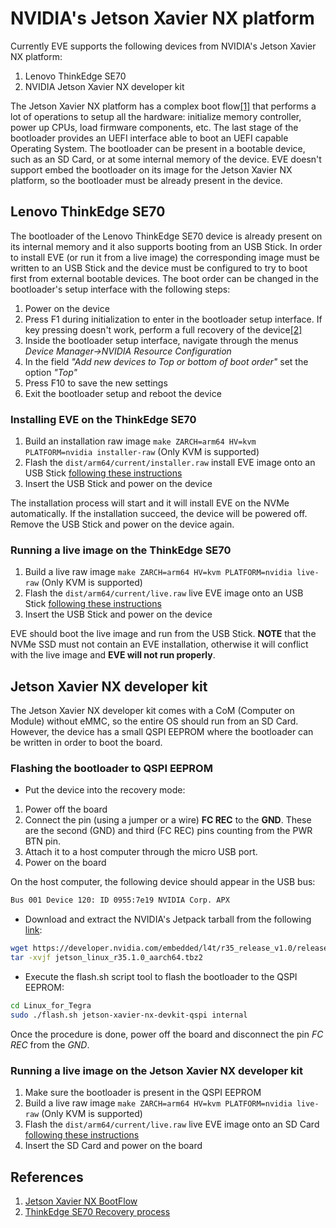 # NVIDIA's Jetson Xavier NX platform

Currently EVE supports the following devices from NVIDIA's Jetson Xavier NX platform:

1. Lenovo ThinkEdge SE70
1. NVIDIA Jetson Xavier NX developer kit

The Jetson Xavier NX platform has a complex boot flow[[1]](#references) that performs a lot of operations
to setup all the hardware: initialize memory controller, power up CPUs, load firmware components, etc. The last stage of
the bootloader provides an UEFI interface able to boot an UEFI capable Operating System. The bootloader can be present
in a bootable device, such as an SD Card, or at some internal memory of the device. EVE doesn't support embed the
bootloader on its image for the Jetson Xavier NX platform, so the bootloader must be already present in the device.

## Lenovo ThinkEdge SE70

The bootloader of the Lenovo ThinkEdge SE70 device is already present on its internal memory and it also supports
booting from an USB Stick. In order to install EVE (or run it from a live image) the corresponding image must be written
to an USB Stick and the device must be configured to try to boot first from external bootable devices. The boot order
can be changed in the bootloader's setup interface with the following steps:

1. Power on the device
1. Press F1 during initialization to enter in the bootloader setup interface. If key pressing doesn't work, perform a
   full recovery of the device[[2]](#references)
1. Inside the bootloader setup interface, navigate through the menus *Device Manager->NVIDIA Resource Configuration*
1. In the field *"Add new devices to Top or bottom of boot order"* set the option *"Top"*
1. Press F10 to save the new settings
1. Exit the bootloader setup and reboot the device

### Installing EVE on the ThinkEdge SE70

1. Build an installation raw image `make ZARCH=arm64 HV=kvm PLATFORM=nvidia installer-raw` (Only KVM is supported)
1. Flash the `dist/arm64/current/installer.raw` install EVE image onto an USB Stick [following these instructions](../README.md#how-to-write-eve-image-and-installer-onto-an-sd-card-or-an-installer-medium)
1. Insert the USB Stick and power on the device

The installation process will start and it will install EVE on the NVMe automatically. If the installation succeed, the
device will be powered off. Remove the USB Stick and power on the device again.

### Running a live image on the ThinkEdge SE70

1. Build a live raw image `make ZARCH=arm64 HV=kvm PLATFORM=nvidia live-raw` (Only KVM is supported)
1. Flash the `dist/arm64/current/live.raw` live EVE image onto an USB Stick [following these instructions](../README.md#how-to-write-eve-image-and-installer-onto-an-sd-card-or-an-installer-medium)
1. Insert the USB Stick and power on the device

EVE should boot the live image and run from the USB Stick. **NOTE** that the NVMe SSD must not contain an EVE installation,
otherwise it will conflict with the live image and **EVE will not run properly**.

## Jetson Xavier NX developer kit

The Jetson Xavier NX developer kit comes with a CoM (Computer on Module) without eMMC, so the entire OS should run from
an SD Card. However, the device has a small QSPI EEPROM where the bootloader can be written in order to boot the board.

### Flashing the bootloader to QSPI EEPROM

- Put the device into the recovery mode:

1. Power off the board
1. Connect the pin (using a jumper or a wire) **FC REC** to the **GND**. These are the second (GND) and third (FC REC) pins counting from the PWR BTN pin.
1. Attach it to a host computer through the micro USB port.
1. Power on the board

On the host computer, the following device should appear in the USB bus:

```sh
Bus 001 Device 120: ID 0955:7e19 NVIDIA Corp. APX
```

- Download and extract the NVIDIA's Jetpack tarball from the following [link](https://developer.nvidia.com/embedded/l4t/r35_release_v1.0/release/jetson_linux_r35.1.0_aarch64.tbz2):

```sh
wget https://developer.nvidia.com/embedded/l4t/r35_release_v1.0/release/jetson_linux_r35.1.0_aarch64.tbz2
tar -xvjf jetson_linux_r35.1.0_aarch64.tbz2
```

- Execute the flash.sh script tool to flash the bootloader to the QSPI EEPROM:

```sh
cd Linux_for_Tegra
sudo ./flash.sh jetson-xavier-nx-devkit-qspi internal
```

Once the procedure is done, power off the board and disconnect the pin *FC REC* from the *GND*.

### Running a live image on the Jetson Xavier NX developer kit

1. Make sure the bootloader is present in the QSPI EEPROM
1. Build a live raw image `make ZARCH=arm64 HV=kvm PLATFORM=nvidia live-raw` (Only KVM is supported)
1. Flash the `dist/arm64/current/live.raw` live EVE image onto an SD Card [following these instructions](../README.md#how-to-write-eve-image-and-installer-onto-an-sd-card-or-an-installer-medium)
1. Insert the SD Card and power on the board

## References

1. [Jetson Xavier NX BootFlow](https://docs.nvidia.com/jetson/archives/r35.2.1/DeveloperGuide/text/AR/BootArchitecture/JetsonXavierNxAndJetsonAgxXavierBootFlow.html)
1. [ThinkEdge SE70 Recovery process](https://smartsupport.lenovo.com/de/en/products/smart/smart-edge/thinkedge-se70/)
